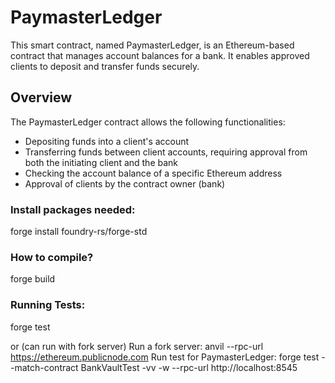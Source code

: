 # PaymasterLedger
This smart contract, named PaymasterLedger, is an Ethereum-based contract that manages account balances for a bank. 
It enables approved clients to deposit and transfer funds securely.

## Overview

The PaymasterLedger contract allows the following functionalities:
- Depositing funds into a client's account
- Transferring funds between client accounts, requiring approval from both the initiating client and the bank
- Checking the account balance of a specific Ethereum address
- Approval of clients by the contract owner (bank)

### Install packages needed:

forge install foundry-rs/forge-std

### How to compile?
forge build

### Running Tests:

forge test

or (can run with fork server)
Run a fork server: anvil --rpc-url https://ethereum.publicnode.com
Run test for PaymasterLedger: forge test --match-contract BankVaultTest -vv -w --rpc-url  http://localhost:8545


